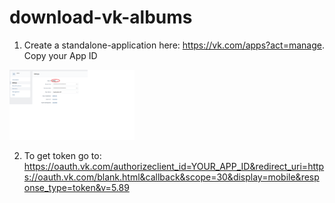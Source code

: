 # download-vk-albums

1. Create a standalone-application here: https://vk.com/apps?act=manage. Copy your App ID
<p float="left">
  <img src="imgs/vk1.png" width="200" />
</p>


2. To get token go to: https://oauth.vk.com/authorizeclient_id=YOUR_APP_ID&redirect_uri=https://oauth.vk.com/blank.html&callback&scope=30&display=mobile&response_type=token&v=5.89

